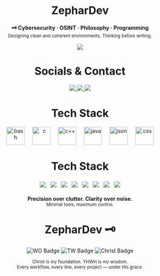

<h1 align="center">ZepharDev</h1>


<p align="center">
  <b>🗝️ Cybersecurity  · OSINT · Philosophy  · Programming</b><br>
  <sub>Designing clean and coherent environments. Thinking before writing.</sub>
</p>

<p align="center">
  <img src="https://img.shields.io/badge/License-GNU%20GPLv3-cba6f7?style=for-the-badge&labelColor=1e1e2e&logo=gnu&logoColor=white" />
</p>

<h1 align="center">Socials & Contact</h1>

<p align="center">
  <a href="https://www.instagram.com/zephartw" target="_blank">
    <img src="https://img.shields.io/badge/Instagram-zephartw-eba0ac?style=for-the-badge&logo=instagram&logoColor=white&labelColor=1e1e2e" />
  </a>
  <a href="https://www.reddit.com/u/Zephar_WO" target="_blank">
    <img src="https://img.shields.io/badge/Reddit-Zephar_WO-f9e2af?style=for-the-badge&logo=reddit&logoColor=white&labelColor=1e1e2e" />
  </a>
  <a href="mailto:zephartw@gmail.com">
    <img src="https://img.shields.io/badge/Email-zephartw@gmail.com-cba6f7?style=for-the-badge&logo=gmail&logoColor=white&labelColor=1e1e2e" />
  </a>
</p>


<h1 align="center">Tech Stack</h1>

<div align="center" style="display: flex; justify-content: center; gap: 20px; flex-wrap: wrap;">

  <img height="48" src="https://cdn.jsdelivr.net/gh/devicons/devicon/icons/bash/bash-original.svg" alt="bash" />
  <img height="48" src="https://cdn.jsdelivr.net/gh/devicons/devicon/icons/c/c-original.svg" alt="c" />
  <img height="48" src="https://cdn.jsdelivr.net/gh/devicons/devicon/icons/cplusplus/cplusplus-original.svg" alt="c++" />
  <img height="48" src="https://cdn.jsdelivr.net/gh/devicons/devicon/icons/java/java-original.svg" alt="java" />
  <img height="48" src="https://cdn.jsdelivr.net/gh/devicons/devicon/icons/json/json-original.svg" alt="json" />
  <img height="48" src="https://cdn.jsdelivr.net/gh/devicons/devicon/icons/css3/css3-original.svg" alt="css" />

</div>

<h1 align="center">Tech Stack</h1>

<p align="center" style="margin: 0; padding: 0;">
  <img src="https://img.shields.io/badge/Hyprland-WM-cba6f7?style=for-the-badge&logo=hyprland&logoColor=white&labelColor=1e1e2e" style="margin: 4px;" />
  <img src="https://img.shields.io/badge/Arch_Linux-Base-eba0ac?style=for-the-badge&logo=arch-linux&logoColor=white&labelColor=1e1e2e" style="margin: 4px;" />
  <img src="https://img.shields.io/badge/Bash-Scripts-f5c2e7?style=for-the-badge&logo=gnubash&logoColor=white&labelColor=1e1e2e" style="margin: 4px;" />
  <img src="https://img.shields.io/badge/C-Core-eba0ac?style=for-the-badge&logo=c&logoColor=white&labelColor=1e1e2e" style="margin: 4px;" />
  <img src="https://img.shields.io/badge/C%2B%2B-Performance-f9e2af?style=for-the-badge&logo=linux&logoColor=white&labelColor=1e1e2e" style="margin: 4px;" />
  <img src="https://img.shields.io/badge/Java-Logic-cba6f7?style=for-the-badge&logo=openjdk&logoColor=white&labelColor=1e1e2e" style="margin: 4px;" />
  <img src="https://img.shields.io/badge/JSONC-Config-89b4fa?style=for-the-badge&logo=json&logoColor=white&labelColor=1e1e2e" style="margin: 4px;" />
  <img src="https://img.shields.io/badge/CSS-UI%20Tweak-f5c2e7?style=for-the-badge&logo=css3&logoColor=white&labelColor=1e1e2e" style="margin: 4px;" />
</p>




<p align="center">
  <b>Precision over clutter. Clarity over noise.</b><br>
  <sub>Minimal tools, maximum control.</sub>
</p>

<h1 align="center">ZepharDev 🗝️</h1>

<p align="center">
  <img src="https://img.shields.io/badge/WO-Workflow_Optimization-cba6f7?style=for-the-badge&labelColor=1e1e2e&logo=awesome&logoColor=white" alt="WO Badge" />
  <img src="https://img.shields.io/badge/TW-True_Work-89b4fa?style=for-the-badge&labelColor=1e1e2e&logo=github-actions&logoColor=white" alt="TW Badge" />
  <img src="https://img.shields.io/badge/✝️-Christ%20is%20King-f5c2e7?style=for-the-badge&labelColor=1e1e2e&logoColor=white" alt="Christ Badge" />
</p>

<p align="center">
  <sub>Christ is my foundation. YHWH is my wisdom.<br>
  Every workflow, every line, every project — under His grace.</sub>
</p>